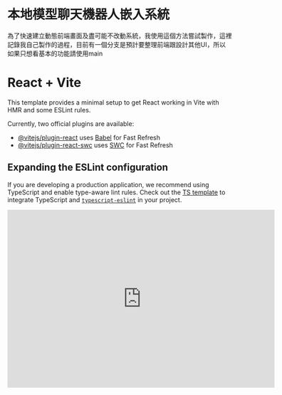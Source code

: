 # 本地模型聊天機器人嵌入系統
為了快速建立動態前端畫面及盡可能不改動系統，我使用這個方法嘗試製作，這裡記錄我自己製作的過程，目前有一個分支是預計要整理前端跟設計其他UI，所以如果只想看基本的功能請使用main










# React + Vite

This template provides a minimal setup to get React working in Vite with HMR and some ESLint rules.

Currently, two official plugins are available:

- [@vitejs/plugin-react](https://github.com/vitejs/vite-plugin-react/blob/main/packages/plugin-react/README.md) uses [Babel](https://babeljs.io/) for Fast Refresh
- [@vitejs/plugin-react-swc](https://github.com/vitejs/vite-plugin-react-swc) uses [SWC](https://swc.rs/) for Fast Refresh

## Expanding the ESLint configuration

If you are developing a production application, we recommend using TypeScript and enable type-aware lint rules. Check out the [TS template](https://github.com/vitejs/vite/tree/main/packages/create-vite/template-react-ts) to integrate TypeScript and [`typescript-eslint`](https://typescript-eslint.io) in your project.


<iframe src="http://localhost:5000" width="600" height="400" frameborder="0" z-index="999">click</iframe>

